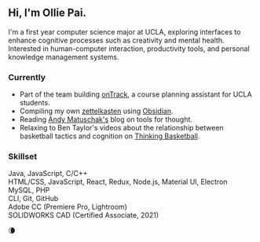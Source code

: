 <!-- ### Hi there 👋 -->

<!--
**olpai/olpai** is a ✨ _special_ ✨ repository because its `README.md` (this file) appears on your GitHub profile.

Here are some ideas to get you started:

- 🔭 I’m currently working on ...
- 🌱 I’m currently learning ...
- 👯 I’m looking to collaborate on ...
- 🤔 I’m looking for help with ...
- 💬 Ask me about ...
- 📫 How to reach me: ...
- 😄 Pronouns: ...
- ⚡ Fun fact: ...
-->

## Hi, I'm Ollie Pai.

I'm a first year computer science major at UCLA, exploring interfaces to enhance cognitive processes such as creativity and mental health. Interested in human-computer interaction, productivity tools, and personal knowledge management systems.

### Currently

- Part of the team building [onTrack](https://ontrack-darwin.herokuapp.com/), a course planning assistant for UCLA students.
- Compiling my own [zettelkasten](https://en.wikipedia.org/wiki/Zettelkasten) using [Obsidian](https://obsidian.md/).
- Reading [Andy Matuschak's](https://andymatuschak.org/) blog on tools for thought.
- Relaxing to Ben Taylor's videos about the relationship between basketball tactics and cognition on [Thinking Basketball](https://www.youtube.com/channel/UC3HPbvB6f58X_7SMIp6OPYw).

### Skillset

Java, JavaScript, C/C++<br>
HTML/CSS, JavaScript, React, Redux, Node.js, Material UI, Electron<br>
MySQL, PHP<br>
CLI, Git, GitHub<br>
Adobe CC (Premiere Pro, Lightroom)<br>
SOLIDWORKS CAD (Certified Associate, 2021)<br>

🌘
